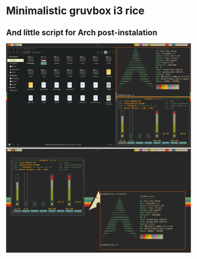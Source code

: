 # Minimalistic gruvbox i3 rice
## And little script for Arch post-instalation
![screenshot1](screen1.png)
![screenshot2](screen2.png)
